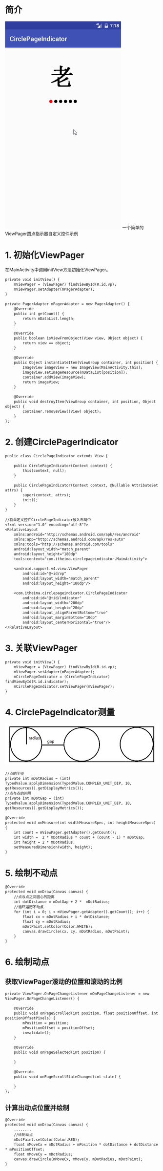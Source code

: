 # 简介 #
![](img/circle_page_indicator.gif)
一个简单的ViewPager圆点指示器自定义控件示例

# 1. 初始化ViewPager #
在MainActivity中调用initView方法初始化ViewPager。

    private void initView() {
        mViewPager = (ViewPager) findViewById(R.id.vp);
        mViewPager.setAdapter(mPagerAdapter);
    }

    private PagerAdapter mPagerAdapter = new PagerAdapter() {
        @Override
        public int getCount() {
            return mDataList.length;
        }

        @Override
        public boolean isViewFromObject(View view, Object object) {
            return view == object;
        }

        @Override
        public Object instantiateItem(ViewGroup container, int position) {
            ImageView imageView = new ImageView(MainActivity.this);
            imageView.setImageResource(mDataList[position]);
            container.addView(imageView);
            return imageView;
        }

        @Override
        public void destroyItem(ViewGroup container, int position, Object object) {
            container.removeView((View) object);
        }
    };

# 2. 创建CirclePagerIndicator #
	public class CirclePageIndicator extends View {
	
	    public CirclePageIndicator(Context context) {
	        this(context, null);
	    }
	
	    public CirclePageIndicator(Context context, @Nullable AttributeSet attrs) {
	        super(context, attrs);
	        init();
	    }
	}
	
	//将自定义控件CirclePageIndicator放入布局中
	<?xml version="1.0" encoding="utf-8"?>
	<RelativeLayout
	    xmlns:android="http://schemas.android.com/apk/res/android"
	    xmlns:app="http://schemas.android.com/apk/res-auto"
	    xmlns:tools="http://schemas.android.com/tools"
	    android:layout_width="match_parent"
	    android:layout_height="180dp"
	    tools:context="com.itheima.circlepageindicator.MainActivity">
	
	    <android.support.v4.view.ViewPager
	        android:id="@+id/vp"
	        android:layout_width="match_parent"
	        android:layout_height="180dp"/>
	
	    <com.itheima.circlepageindicator.CirclePageIndicator
	        android:id="@+id/indicator"
	        android:layout_width="200dp"
	        android:layout_height="20dp"
	        android:layout_alignParentBottom="true"
	        android:layout_marginBottom="10dp"
	        android:layout_centerHorizontal="true"/>
	</RelativeLayout>

# 3. 关联ViewPager #

    private void initView() {
        mViewPager = (ViewPager) findViewById(R.id.vp);
        mViewPager.setAdapter(mPagerAdapter);
        mCirclePageIndicator = (CirclePageIndicator) findViewById(R.id.indicator);
        mCirclePageIndicator.setViewPager(mViewPager);
    }

# 4. CirclePageIndicator测量 #
![](img/dot.png)


    //点的半径
    private int mDotRadius = (int) TypedValue.applyDimension(TypedValue.COMPLEX_UNIT_DIP, 10, getResources().getDisplayMetrics());
    //点与点的间隔
    private int mDotGap = (int) TypedValue.applyDimension(TypedValue.COMPLEX_UNIT_DIP, 10, getResources().getDisplayMetrics());

    @Override
    protected void onMeasure(int widthMeasureSpec, int heightMeasureSpec) {
        int count = mViewPager.getAdapter().getCount();
        int width =  2 * mDotRadius * count + (count - 1) * mDotGap;
        int height = 2 * mDotRadius;
        setMeasuredDimension(width, height);
    }

# 5. 绘制不动点 #
    @Override
    protected void onDraw(Canvas canvas) {
        //点与点之间圆心的距离
        int dotDistance = mDotGap + 2 *  mDotRadius;
        //循环遍历不动点
        for (int i = 0; i < mViewPager.getAdapter().getCount(); i++) {
            float cx = mDotRadius + i * dotDistance;
            float cy = mDotRadius;
            mDotPaint.setColor(Color.WHITE);
            canvas.drawCircle(cx, cy, mDotRadius, mDotPaint);
        }
    }

# 6. 绘制动点 #
## 获取ViewPager滚动的位置和滚动的比例 ##
    private ViewPager.OnPageChangeListener mOnPageChangeListener = new ViewPager.OnPageChangeListener() {

        @Override
        public void onPageScrolled(int position, float positionOffset, int positionOffsetPixels) {
            mPosition = position;
            mPositionOffset = positionOffset;
            invalidate();
        }

        @Override
        public void onPageSelected(int position) {

        }

        @Override
        public void onPageScrollStateChanged(int state) {

        }
    };

## 计算出动点位置并绘制 ##
    @Override
    protected void onDraw(Canvas canvas) {
		........
        //绘制动点
        mDotPaint.setColor(Color.RED);
        float mMoveCx = mDotRadius + mPosition * dotDistance + dotDistance * mPositionOffset;
        float mMoveCy = mDotRadius;
        canvas.drawCircle(mMoveCx, mMoveCy, mDotRadius, mDotPaint);
    }